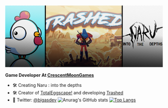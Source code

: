 ![Bigas](header.jpg)

**Game Developer At [CrescentMoonGames](http://www.crescentmoongames.com)** 

 - 🛠 Creating Naru : into the depths
 - 🛠 Creator of [TotalEggscape!](https://play.google.com/store/apps/details?id=com.CrescentMoonGames.TotalEggscape) and developing [Trashed](https://store.steampowered.com/app/1268360/Trashed/)
 - 💬 Twitter: [@bigasdev](https://twitter.com/bigasdev)
![Anurag's GitHub stats](https://github-readme-stats.vercel.app/api?username=anuraghazra&count_private=true&show_icons=true)
[![Top Langs](https://github-readme-stats.vercel.app/api/top-langs/?username=bigasdev&theme=dracula)](https://github.com/anuraghazra/github-readme-stats)
 
